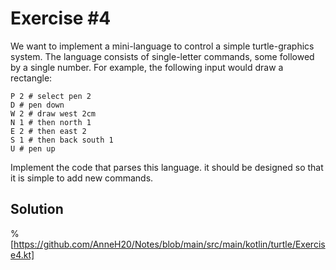 # Exercise #4

We want to implement a mini-language to control a simple turtle-graphics system. The language consists of single-letter 
commands, some followed by a single number. For example, the following input would draw a rectangle:

```
P 2 # select pen 2
D # pen down
W 2 # draw west 2cm
N 1 # then north 1
E 2 # then east 2
S 1 # then back south 1
U # pen up
```

Implement the code that parses this language. it should be designed so that it is simple to add new commands.

## Solution

%[https://github.com/AnneH20/Notes/blob/main/src/main/kotlin/turtle/Exercise4.kt]